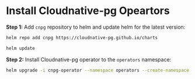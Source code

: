 # Install Cloudnative-pg Opeartors

**Step 1:** Add `cnpg` repository to helm and update helm for the latest version:

```bash
helm repo add cnpg https://cloudnative-pg.github.io/charts

helm update
```

**Step 2:** Install Cloudnative-pg operator to the `operators` namespace:

```bash
helm upgrade -i cnpg-operator --namespace operators --create-namespace cnpg/cloudnative-pg
```
